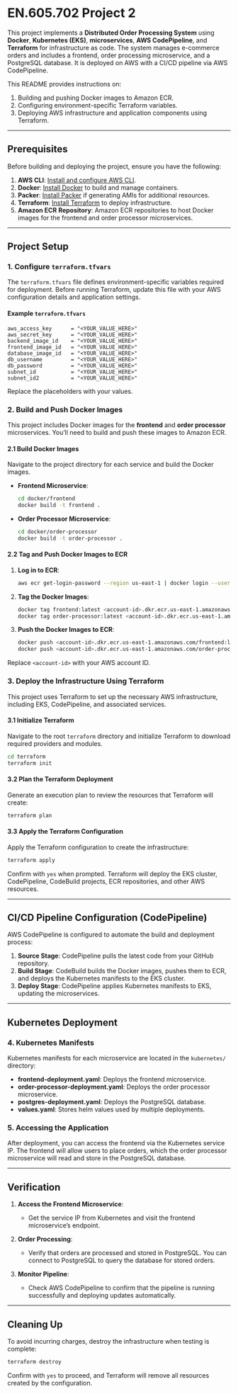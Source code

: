 # **EN.605.702 Project 2**

This project implements a **Distributed Order Processing System** using **Docker**, **Kubernetes (EKS)**, **microservices**, **AWS CodePipeline**, and **Terraform** for infrastructure as code. The system manages e-commerce orders and includes a frontend, order processing microservice, and a PostgreSQL database. It is deployed on AWS with a CI/CD pipeline via AWS CodePipeline.

This README provides instructions on:

1. Building and pushing Docker images to Amazon ECR.
2. Configuring environment-specific Terraform variables.
3. Deploying AWS infrastructure and application components using Terraform.
---

## **Prerequisites**

Before building and deploying the project, ensure you have the following:

1. **AWS CLI**: [Install and configure AWS CLI](https://docs.aws.amazon.com/cli/latest/userguide/install-cliv2.html).
2. **Docker**: [Install Docker](https://docs.docker.com/get-docker/) to build and manage containers.
3. **Packer**: [Install Packer](https://www.packer.io/downloads) if generating AMIs for additional resources.
4. **Terraform**: [Install Terraform](https://www.terraform.io/downloads) to deploy infrastructure.
5. **Amazon ECR Repository**: Amazon ECR repositories to host Docker images for the frontend and order processor microservices.

---

## **Project Setup**

### **1. Configure `terraform.tfvars`**

The `terraform.tfvars` file defines environment-specific variables required for deployment. Before running Terraform, update this file with your AWS configuration details and application settings.

#### **Example `terraform.tfvars`**

```hcl
aws_access_key      = "<YOUR_VALUE_HERE>"
aws_secret_key      = "<YOUR_VALUE_HERE>"
backend_image_id    = "<YOUR_VALUE_HERE>"
frontend_image_id   = "<YOUR_VALUE_HERE>"
database_image_id   = "<YOUR_VALUE_HERE>"
db_username         = "<YOUR_VALUE_HERE>"
db_password         = "<YOUR_VALUE_HERE>"
subnet_id           = "<YOUR_VALUE_HERE>"
subnet_id2          = "<YOUR_VALUE_HERE>"
```

Replace the placeholders with your values.
### **2. Build and Push Docker Images**

This project includes Docker images for the **frontend** and **order processor** microservices. You’ll need to build and push these images to Amazon ECR.

#### **2.1 Build Docker Images**

Navigate to the project directory for each service and build the Docker images.

- **Frontend Microservice**:

  ```bash
  cd docker/frontend
  docker build -t frontend .
  ```

- **Order Processor Microservice**:

  ```bash
  cd docker/order-processor
  docker build -t order-processor .
  ```

#### **2.2 Tag and Push Docker Images to ECR**

1. **Log in to ECR**:

   ```bash
   aws ecr get-login-password --region us-east-1 | docker login --username AWS --password-stdin <account-id>.dkr.ecr.us-east-1.amazonaws.com
   ```

2. **Tag the Docker Images**:

   ```bash
   docker tag frontend:latest <account-id>.dkr.ecr.us-east-1.amazonaws.com/frontend:latest
   docker tag order-processor:latest <account-id>.dkr.ecr.us-east-1.amazonaws.com/order-processor:latest
   ```

3. **Push the Docker Images to ECR**:

   ```bash
   docker push <account-id>.dkr.ecr.us-east-1.amazonaws.com/frontend:latest
   docker push <account-id>.dkr.ecr.us-east-1.amazonaws.com/order-processor:latest
   ```

Replace `<account-id>` with your AWS account ID.

### **3. Deploy the Infrastructure Using Terraform**

This project uses Terraform to set up the necessary AWS infrastructure, including EKS, CodePipeline, and associated services.

#### **3.1 Initialize Terraform**

Navigate to the root `terraform` directory and initialize Terraform to download required providers and modules.

```bash
cd terraform
terraform init
```

#### **3.2 Plan the Terraform Deployment**

Generate an execution plan to review the resources that Terraform will create:

```bash
terraform plan
```

#### **3.3 Apply the Terraform Configuration**

Apply the Terraform configuration to create the infrastructure:

```bash
terraform apply
```

Confirm with `yes` when prompted. Terraform will deploy the EKS cluster, CodePipeline, CodeBuild projects, ECR repositories, and other AWS resources.

---

## **CI/CD Pipeline Configuration (CodePipeline)**

AWS CodePipeline is configured to automate the build and deployment process:

1. **Source Stage**: CodePipeline pulls the latest code from your GitHub repository.
2. **Build Stage**: CodeBuild builds the Docker images, pushes them to ECR, and deploys the Kubernetes manifests to the EKS cluster.
3. **Deploy Stage**: CodePipeline applies Kubernetes manifests to EKS, updating the microservices.

---

## **Kubernetes Deployment**

### **4. Kubernetes Manifests**

Kubernetes manifests for each microservice are located in the `kubernetes/` directory:

- **frontend-deployment.yaml**: Deploys the frontend microservice.
- **order-processor-deployment.yaml**: Deploys the order processor microservice.
- **postgres-deployment.yaml**: Deploys the PostgreSQL database.
- **values.yaml**: Stores helm values used by multiple deployments.

### **5. Accessing the Application**

After deployment, you can access the frontend via the Kubernetes service IP. The frontend will allow users to place orders, which the order processor microservice will read and store in the PostgreSQL database.

---

## **Verification**

1. **Access the Frontend Microservice**:
    - Get the service IP from Kubernetes and visit the frontend microservice’s endpoint.

2. **Order Processing**:
    - Verify that orders are processed and stored in PostgreSQL. You can connect to PostgreSQL to query the database for stored orders.

3. **Monitor Pipeline**:
    - Check AWS CodePipeline to confirm that the pipeline is running successfully and deploying updates automatically.

---

## **Cleaning Up**

To avoid incurring charges, destroy the infrastructure when testing is complete:

```bash
terraform destroy
```

Confirm with `yes` to proceed, and Terraform will remove all resources created by the configuration.
